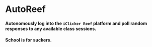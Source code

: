 # AutoReef
#### Autonomously log into the `iClicker Reef` platform and poll random responses to any available class sessions.
#### School is for suckers.
